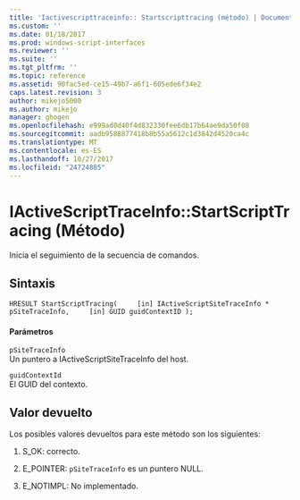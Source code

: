 ```yaml
---
title: 'Iactivescripttraceinfo:: Startscripttracing (método) | Documentos de Microsoft'
ms.custom: ''
ms.date: 01/18/2017
ms.prod: windows-script-interfaces
ms.reviewer: ''
ms.suite: ''
ms.tgt_pltfrm: ''
ms.topic: reference
ms.assetid: 90fac5ed-ce15-49b7-a6f1-605ede6f34e2
caps.latest.revision: 3
author: mikejo5000
ms.author: mikejo
manager: ghogen
ms.openlocfilehash: e999ad0d40f4d832330fee6db17b64ae9da50f08
ms.sourcegitcommit: aadb9588877418b8b55a5612c1d3842d4520ca4c
ms.translationtype: MT
ms.contentlocale: es-ES
ms.lasthandoff: 10/27/2017
ms.locfileid: "24724885"
---
```

# <a name="iactivescripttraceinfostartscripttracing-method"></a>IActiveScriptTraceInfo::StartScriptTracing (Método)
Inicia el seguimiento de la secuencia de comandos.  
  
## <a name="syntax"></a>Sintaxis  
  
```  
HRESULT StartScriptTracing(     [in] IActiveScriptSiteTraceInfo * pSiteTraceInfo,     [in] GUID guidContextID );   
```  
  
#### <a name="parameters"></a>Parámetros  
 `pSiteTraceInfo`  
 Un puntero a IActiveScriptSiteTraceInfo del host.  
  
 `guidContextId`  
 El GUID del contexto.  
  
## <a name="return-value"></a>Valor devuelto  
 Los posibles valores devueltos para este método son los siguientes:  
  
1.  S_OK: correcto.  
  
2.  E_POINTER: `pSiteTraceInfo` es un puntero NULL.  
  
3.  E_NOTIMPL: No implementado.